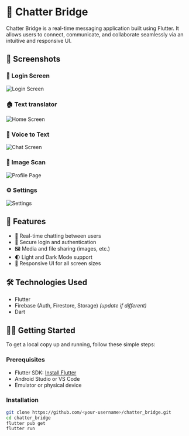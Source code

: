 # 📱 Chatter Bridge

Chatter Bridge is a real-time messaging application built using Flutter. It allows users to connect, communicate, and collaborate seamlessly via an intuitive and responsive UI.

## 📸 Screenshots

### 🔐 Login Screen
![Login Screen](assets/screenshots/01_login.jpg)

### 🏠 Text translator
![Home Screen](assets/screenshots/Write.jpg)

### 💬 Voice to Text
![Chat Screen](assets/screenshots/voice.jpg)

### 👤 Image Scan
![Profile Page](assets/screenshots/imagetotext.jpg)

### ⚙️ Settings
![Settings](assets/screenshots/05_settings.jpg)


## 🚀 Features

- 💬 Real-time chatting between users
- 🔐 Secure login and authentication
- 🖼️ Media and file sharing (images, etc.)
- 🌓 Light and Dark Mode support
- 📲 Responsive UI for all screen sizes

## 🛠️ Technologies Used

- Flutter
- Firebase (Auth, Firestore, Storage) *(update if different)*
- Dart

## 🧑‍💻 Getting Started

To get a local copy up and running, follow these simple steps:

### Prerequisites

- Flutter SDK: [Install Flutter](https://docs.flutter.dev/get-started/install)
- Android Studio or VS Code
- Emulator or physical device

### Installation

```bash
git clone https://github.com/<your-username>/chatter_bridge.git
cd chatter_bridge
flutter pub get
flutter run
